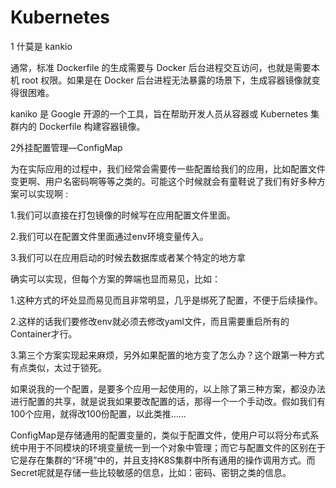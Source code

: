 # Kubernetes

1 什莫是 kankio

通常，标准 Dockerfile 的生成需要与 Docker 后台进程交互访问，也就是需要本机 root 权限。如果是在 Docker 后台进程无法暴露的场景下，生成容器镜像就变得很困难。

kaniko 是 Google 开源的一个工具，旨在帮助开发人员从容器或 Kubernetes 集群内的 Dockerfile 构建容器镜像。

2外挂配置管理—ConfigMap 

为在实际应用的过程中，我们经常会需要传一些配置给我们的应用，比如配置文件变更啊、用户名密码啊等等之类的。可能这个时候就会有童鞋说了我们有好多种方案可以实现啊  :

1.我们可以直接在打包镜像的时候写在应用配置文件里面。

2.我们可以在配置文件里面通过env环境变量传入。

3.我们可以在应用启动的时候去数据库或者某个特定的地方拿

确实可以实现，但每个方案的弊端也显而易见，比如：

1.这种方式的坏处显而易见而且非常明显，几乎是绑死了配置，不便于后续操作。

2.这样的话我们要修改env就必须去修改yaml文件，而且需要重启所有的Container才行。

3.第三个方案实现起来麻烦，另外如果配置的地方变了怎么办？这个跟第一种方式有点类似，太过于锁死。

如果说我的一个配置，是要多个应用一起使用的，以上除了第三种方案，都没办法进行配置的共享，就是说我如果要改配置的话，那得一个一个手动改。假如我们有100个应用，就得改100份配置，以此类推……



ConfigMap是存储通用的配置变量的，类似于配置文件，使用户可以将分布式系统中用于不同模块的环境变量统一到一个对象中管理；而它与配置文件的区别在于它是存在集群的“环境”中的，并且支持K8S集群中所有通用的操作调用方式。而Secret呢就是存储一些比较敏感的信息，比如：密码、密钥之类的信息。